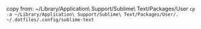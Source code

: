 copy from: ~/Library/Application\ Support/Sublime\ Text/Packages/User
`cp -a ~/Library/Application\ Support/Sublime\ Text/Packages/User/. ~/.dotfiles/.config/sublime-text`